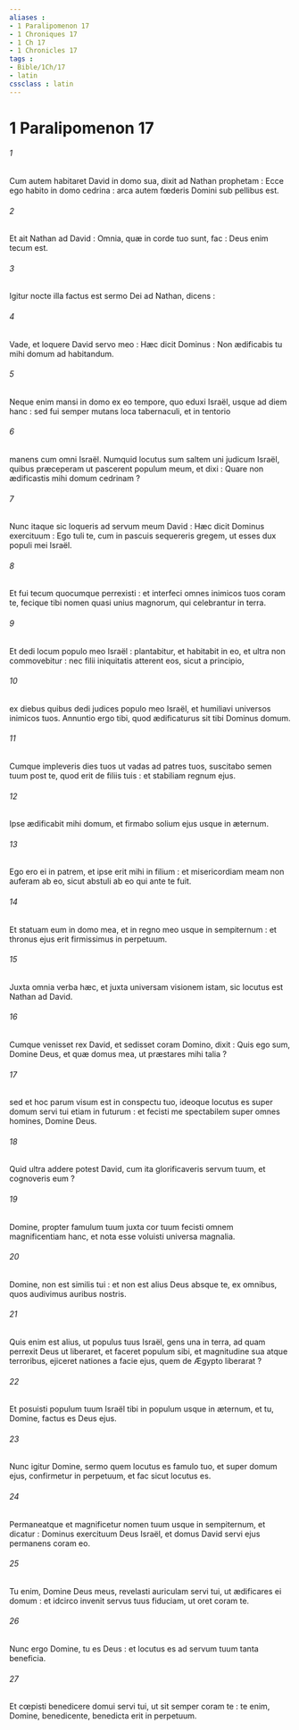 ```yaml
---
aliases : 
- 1 Paralipomenon 17
- 1 Chroniques 17
- 1 Ch 17
- 1 Chronicles 17
tags : 
- Bible/1Ch/17
- latin
cssclass : latin
---
```


# 1 Paralipomenon 17

###### 1
Cum autem habitaret David in domo sua, dixit ad Nathan prophetam : Ecce ego habito in domo cedrina : arca autem fœderis Domini sub pellibus est.
###### 2
Et ait Nathan ad David : Omnia, quæ in corde tuo sunt, fac : Deus enim tecum est.
###### 3
Igitur nocte illa factus est sermo Dei ad Nathan, dicens :
###### 4
Vade, et loquere David servo meo : Hæc dicit Dominus : Non ædificabis tu mihi domum ad habitandum.
###### 5
Neque enim mansi in domo ex eo tempore, quo eduxi Israël, usque ad diem hanc : sed fui semper mutans loca tabernaculi, et in tentorio
###### 6
manens cum omni Israël. Numquid locutus sum saltem uni judicum Israël, quibus præceperam ut pascerent populum meum, et dixi : Quare non ædificastis mihi domum cedrinam ?
###### 7
Nunc itaque sic loqueris ad servum meum David : Hæc dicit Dominus exercituum : Ego tuli te, cum in pascuis sequereris gregem, ut esses dux populi mei Israël.
###### 8
Et fui tecum quocumque perrexisti : et interfeci omnes inimicos tuos coram te, fecique tibi nomen quasi unius magnorum, qui celebrantur in terra.
###### 9
Et dedi locum populo meo Israël : plantabitur, et habitabit in eo, et ultra non commovebitur : nec filii iniquitatis atterent eos, sicut a principio,
###### 10
ex diebus quibus dedi judices populo meo Israël, et humiliavi universos inimicos tuos. Annuntio ergo tibi, quod ædificaturus sit tibi Dominus domum.
###### 11
Cumque impleveris dies tuos ut vadas ad patres tuos, suscitabo semen tuum post te, quod erit de filiis tuis : et stabiliam regnum ejus.
###### 12
Ipse ædificabit mihi domum, et firmabo solium ejus usque in æternum.
###### 13
Ego ero ei in patrem, et ipse erit mihi in filium : et misericordiam meam non auferam ab eo, sicut abstuli ab eo qui ante te fuit.
###### 14
Et statuam eum in domo mea, et in regno meo usque in sempiternum : et thronus ejus erit firmissimus in perpetuum.
###### 15
Juxta omnia verba hæc, et juxta universam visionem istam, sic locutus est Nathan ad David.
###### 16
Cumque venisset rex David, et sedisset coram Domino, dixit : Quis ego sum, Domine Deus, et quæ domus mea, ut præstares mihi talia ?
###### 17
sed et hoc parum visum est in conspectu tuo, ideoque locutus es super domum servi tui etiam in futurum : et fecisti me spectabilem super omnes homines, Domine Deus.
###### 18
Quid ultra addere potest David, cum ita glorificaveris servum tuum, et cognoveris eum ?
###### 19
Domine, propter famulum tuum juxta cor tuum fecisti omnem magnificentiam hanc, et nota esse voluisti universa magnalia.
###### 20
Domine, non est similis tui : et non est alius Deus absque te, ex omnibus, quos audivimus auribus nostris.
###### 21
Quis enim est alius, ut populus tuus Israël, gens una in terra, ad quam perrexit Deus ut liberaret, et faceret populum sibi, et magnitudine sua atque terroribus, ejiceret nationes a facie ejus, quem de Ægypto liberarat ?
###### 22
Et posuisti populum tuum Israël tibi in populum usque in æternum, et tu, Domine, factus es Deus ejus.
###### 23
Nunc igitur Domine, sermo quem locutus es famulo tuo, et super domum ejus, confirmetur in perpetuum, et fac sicut locutus es.
###### 24
Permaneatque et magnificetur nomen tuum usque in sempiternum, et dicatur : Dominus exercituum Deus Israël, et domus David servi ejus permanens coram eo.
###### 25
Tu enim, Domine Deus meus, revelasti auriculam servi tui, ut ædificares ei domum : et idcirco invenit servus tuus fiduciam, ut oret coram te.
###### 26
Nunc ergo Domine, tu es Deus : et locutus es ad servum tuum tanta beneficia.
###### 27
Et cœpisti benedicere domui servi tui, ut sit semper coram te : te enim, Domine, benedicente, benedicta erit in perpetuum.
